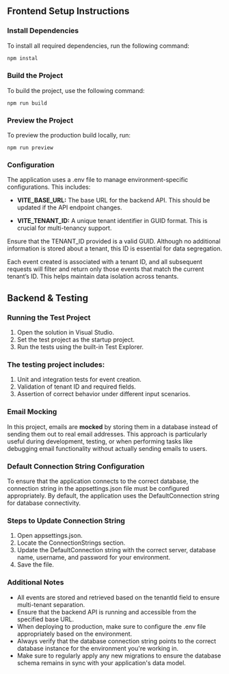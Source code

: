 ## Frontend Setup Instructions

### Install Dependencies
To install all required dependencies, run the following command:

```bash
npm instal
```

### Build the Project
To build the project, use the following command:
```
npm run build
```

### Preview the Project
To preview the production build locally, run:
```
npm run preview
```

### Configuration
The application uses a .env file to manage environment-specific configurations. This includes:

- **VITE_BASE_URL:** The base URL for the backend API. This should be updated if the API endpoint changes.

- **VITE_TENANT_ID:** A unique tenant identifier in GUID format. This is crucial for multi-tenancy support.

Ensure that the TENANT_ID provided is a valid GUID. Although no additional information is stored about a tenant, this ID is essential for data segregation.

Each event created is associated with a tenant ID, and all subsequent requests will filter and return only those events that match the current tenant’s ID. This helps maintain data isolation across tenants.

## Backend & Testing

### Running the Test Project
1. Open the solution in Visual Studio.
2. Set the test project as the startup project.
3. Run the tests using the built-in Test Explorer.

### The testing project includes:
1. Unit and integration tests for event creation.
2. Validation of tenant ID and required fields.
3. Assertion of correct behavior under different input scenarios.

### Email Mocking
In this project, emails are **mocked** by storing them in a database instead of sending them out to real email addresses. This approach is particularly useful during development, testing, or when performing tasks like debugging email functionality without actually sending emails to users.

### Default Connection String Configuration
To ensure that the application connects to the correct database, the connection string in the appsettings.json file must be configured appropriately. By default, the application uses the DefaultConnection string for database connectivity.

### Steps to Update Connection String
1. Open appsettings.json.
2. Locate the ConnectionStrings section.
3. Update the DefaultConnection string with the correct server, database name, username, and password for your environment.
4. Save the file.

### Additional Notes
- All events are stored and retrieved based on the tenantId field to ensure multi-tenant separation.
- Ensure that the backend API is running and accessible from the specified base URL.
- When deploying to production, make sure to configure the .env file appropriately based on the environment.
- Always verify that the database connection string points to the correct database instance for the environment you're working in.
- Make sure to regularly apply any new migrations to ensure the database schema remains in sync with your application's data model.
